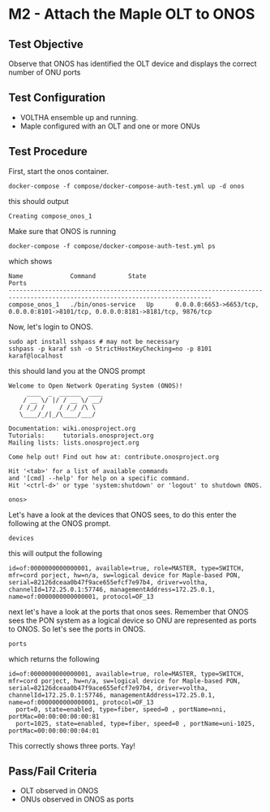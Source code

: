 # M2 - Attach the Maple OLT to ONOS

## Test Objective

Observe that ONOS has identified the OLT device and displays the correct number of ONU ports

## Test Configuration

* VOLTHA ensemble up and running.
* Maple configured with an OLT and one or more ONUs

## Test Procedure

First, start the onos container.

```shell
docker-compose -f compose/docker-compose-auth-test.yml up -d onos
```

this should output

```shell
Creating compose_onos_1
```

Make sure that ONOS is running

```shell
docker-compose -f compose/docker-compose-auth-test.yml ps
```

which shows

```shell
Name             Command         State                                        Ports
------------------------------------------------------------------------------------------------------------------------------
compose_onos_1   ./bin/onos-service   Up      0.0.0.0:6653->6653/tcp, 0.0.0.0:8101->8101/tcp, 0.0.0.0:8181->8181/tcp, 9876/tcp
```

Now, let's login to ONOS.

```shell
sudo apt install sshpass # may not be necessary
sshpass -p karaf ssh -o StrictHostKeyChecking=no -p 8101 karaf@localhost
```

this should land you at the ONOS prompt

```shell
Welcome to Open Network Operating System (ONOS)!
     ____  _  ______  ____
    / __ \/ |/ / __ \/ __/
   / /_/ /    / /_/ /\ \
   \____/_/|_/\____/___/

Documentation: wiki.onosproject.org
Tutorials:     tutorials.onosproject.org
Mailing lists: lists.onosproject.org

Come help out! Find out how at: contribute.onosproject.org

Hit '<tab>' for a list of available commands
and '[cmd] --help' for help on a specific command.
Hit '<ctrl-d>' or type 'system:shutdown' or 'logout' to shutdown ONOS.

onos>
```

Let's have a look at the devices that ONOS sees, to do this enter the following at the ONOS prompt.

```shell
devices
```

this will output the following

```shell
id=of:0000000000000001, available=true, role=MASTER, type=SWITCH, mfr=cord porject, hw=n/a, sw=logical device for Maple-based PON, serial=82126dceaa0b47f9ace655efcf7e97b4, driver=voltha, channelId=172.25.0.1:57746, managementAddress=172.25.0.1, name=of:0000000000000001, protocol=OF_13
```

next let's have a look at the ports that onos sees. Remember that ONOS sees the PON system as a logical device so ONU are represented as ports to ONOS. So let's see the ports in ONOS.

```shell
ports
```

which returns the following

```shell
id=of:0000000000000001, available=true, role=MASTER, type=SWITCH, mfr=cord porject, hw=n/a, sw=logical device for Maple-based PON, serial=82126dceaa0b47f9ace655efcf7e97b4, driver=voltha, channelId=172.25.0.1:57746, managementAddress=172.25.0.1, name=of:0000000000000001, protocol=OF_13
  port=0, state=enabled, type=fiber, speed=0 , portName=nni, portMac=00:00:00:00:00:81
  port=1025, state=enabled, type=fiber, speed=0 , portName=uni-1025, portMac=00:00:00:00:04:01
```

This correctly shows three ports. Yay!

## Pass/Fail Criteria

* OLT observed in ONOS
* ONUs observed in ONOS as ports
